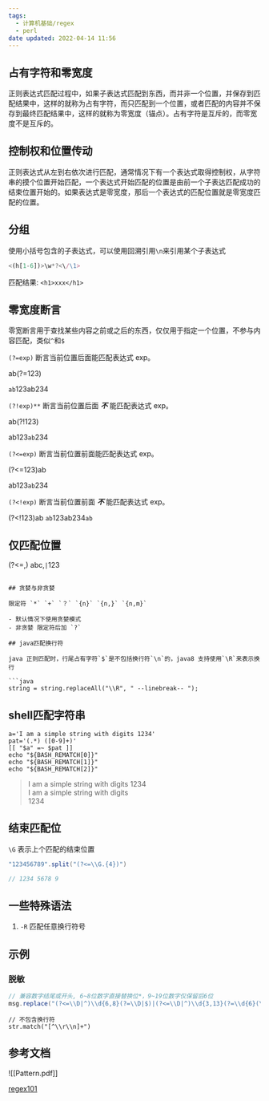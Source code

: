 ```yaml
---
tags:
  - 计算机基础/regex
  - perl
date updated: 2022-04-14 11:56
---
```


## 占有字符和零宽度

正则表达式匹配过程中，如果子表达式匹配到东西，而并非一个位置，并保存到匹配结果中，这样的就称为占有字符，而只匹配到一个位置，或者匹配的内容并不保存到最终匹配结果中，这样的就称为零宽度（锚点）。占有字符是互斥的，而零宽度不是互斥的。

## 控制权和位置传动

正则表达式从左到右依次进行匹配，通常情况下有一个表达式取得控制权，从字符串的摸个位置开始匹配，一个表达式开始匹配的位置是由前一个子表达匹配成功的结束位置开始的。如果表达式是零宽度，那后一个表达式的匹配位置就是零宽度匹配的位置。

## 分组

使用小括号包含的子表达式，可以使用回溯引用`\n`来引用某个子表达式

```javascript
<(h[1-6])>\w*?<\/\1>
```

匹配结果: `<h1>xxx</h1>`

## 零宽度断言

零宽断言用于查找某些内容之前或之后的东西，仅仅用于指定一个位置，不参与内容匹配，类似`^`和`$`

`(?=exp)`
断言当前位置后面能匹配表达式 exp。

 ab(?=123)
 
  `ab`123ab234

`(?!exp)**`
断言当前位置后面 **_不_** 能匹配表达式 exp。

ab(?!123) 

ab123`ab`234

`(?<=exp)`
断言当前位置前面能匹配表达式 exp。

 (?<=123)ab
 
  ab123`ab`234

`(?<!exp)`
断言当前位置前面 **_不_** 能匹配表达式 exp。

(?<!123)ab 
  `ab`123ab234`ab`

##  仅匹配位置

(?<=,)
abc,`|`123

```

## 贪婪与非贪婪

限定符 `*` `+` `？` `{n}` `{n,}` `{n,m}`

- 默认情况下使用贪婪模式
- 非贪婪 限定符后加 `?`

## java匹配换行符

java 正则匹配时，行尾占有字符`$`是不包括换行符`\n`的，java8 支持使用`\R`来表示换行

```java
string = string.replaceAll("\\R", " --linebreak-- ");
```

## shell匹配字符串

```shell
a='I am a simple string with digits 1234'
pat='(.*) ([0-9]+)'
[[ "$a" =~ $pat ]]
echo "${BASH_REMATCH[0]}"
echo "${BASH_REMATCH[1]}"
echo "${BASH_REMATCH[2]}"
```

> I am a simple string with digits 1234 \
> I am a simple string with digits \
> 1234



##  结束匹配位

`\G` 表示上个匹配的结束位置
```java
"123456789".split("(?<=\\G.{4})")

// 1234 5678 9
```

## 一些特殊语法

1. `-R` 匹配任意换行符号

## 示例

### 脱敏

```java
// 兼容数字结尾或开头, 6~8位数字直接替换位*，9~19位数字仅保留后6位
msg.replace("(?<=\\D|^)\\d{6,8}(?=\\D|$)|(?<=\\D|^)\\d{3,13}(?=\\d{6}(\\D|$))","****");
```


```shell
// 不包含换行符
str.match("[^\\r\\n]+")
```




## 参考文档


![[Pattern.pdf]]

[regex101](https://regex101.com/)